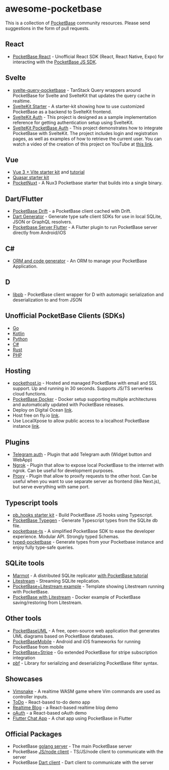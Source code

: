 # awesome-pocketbase

This is a collection of [PocketBase](https://pocketbase.io) community resources. Please send suggestions in the form of pull requests.

## React

* [PocketBase React](https://github.com/tobicrain/pocketbase-react) - Unofficial React SDK (React, React Native, Expo) for interacting with the [PocketBase JS SDK](https://github.com/pocketbase/js-sdk).

## Svelte

* [svelte-query-pocketbase](https://github.com/goknsh/svelte-query-pocketbase) - TanStack Query wrappers around PocketBase for Svelte and SvelteKit that updates the query cache in realtime.
* [SvelteKit Starter](https://github.com/spinspire/pocketbase-sveltekit-starter) - A starter-kit showing how to use customized PocketBase as a backend to SvelteKit frontend.
* [SvelteKit Auth](https://github.com/danawoodman/sveltekit-auth-example) - This project is designed as a sample implementation reference for getting authentication setup using SvelteKit.
* [SvelteKit PocketBase Auth](https://github.com/jianyuan/pocketbase-sveltekit-auth) - This project demonstrates how to integrate PocketBase with SvelteKit. The project includes login and registration pages, as well as examples of how to retrieve the current user. You can watch a video of the creation of this project on YouTube at [this link](https://youtu.be/AxPB3e-3yEM).

## Vue

* [Vue 3 + Vite starter kit](https://github.com/StefanVDWeide/pocketbase-vue) and [tutorial](https://studioterabyte.nl/en/blog/pocketbase-vue-3)
* [Quasar starter kit](https://github.com/aaronblondeau/pocketbase_quasar_starter)
* [PocketNuxt](https://github.com/j-wil/pocket-nuxt) - A Nux3 Pocketbase starter that builds into a single binary.

## Dart/Flutter

* [PocketBase Drift](https://github.com/rodydavis/pocketbase_drift) - a PocketBase client cached with Drift.
* [Dart Generator](https://github.com/rodydavis/pocketbase_dart_generator) - Generate type safe client SDKs for use in local SQLite, JSON or GraphQL resolvers.
* [Pocketbase Server Flutter](https://github.com/rohitsangwan01/pocketbase_server_flutter) - A Flutter plugin to run PocketBase server directly from Android/iOS

## C#

* [ORM and code generator](https://github.com/iluvadev/PocketBaseClient-csharp) - An ORM to manage your PocketBase Application.

## D

* [libpb](https://github.com/Hax-io/libpb) - PocketBase client wrapper for D with automagic serialization and deserialization to and from JSON

## Unofficial PocketBase Clients (SDKs)

* [Go](https://github.com/r--w/pocketbase)
* [Kotlin](https://github.com/agrevster/pocketbase-kotlin)
* [Python](https://github.com/vaphes/pocketbase)
* [C#](https://github.com/PRCV1/pocketbase-csharp-sdk)
* [Rust](https://github.com/sreedevk/pocketbase-sdk-rust)
* [PHP](https://github.com/mkay-development/pocketbase-php-sdk)

## Hosting

* [pockethost.io](https://pockethost.io) - Hosted and managed PocketBase with email and SSL support. Up and running in 30 seconds. Supports JS/TS serverless cloud functions.
* [PocketBase Docker](https://github.com/muchobien/pocketbase-docker) - Docker setup supporting multiple architectures and automatically updated with PocketBase releases.
* Deploy on Digital Ocean [link](https://github.com/pocketbase/pocketbase/discussions/512).
* Host free on fly.io [link](https://github.com/pocketbase/pocketbase/discussions/537).
* Use LocalXpose to allow public access to a localhost PocketBase instance [link](https://localxpose.io/docs/tutorials/expose-pocketbase-backend).

## Plugins

* [Telegram auth](https://github.com/iamelevich/pocketbase-plugin-telegram-auth) - Plugin that add Telegram auth (Widget button and WebApp)
* [Ngrok](https://github.com/iamelevich/pocketbase-plugin-ngrok) - Plugin that allow to expose local PocketBase to the internet with ngrok. Can be useful for development purposes.
* [Proxy](https://github.com/iamelevich/pocketbase-plugin-proxy) - Plugin that allow to proxify requests to the other host. Can be useful when you want to use separate server as frontend (like Next.js), but serve everything with same port.

## Typescript tools

* [pb_hooks starter kit](https://github.com/benallfree/ts-pb-hooks-starter) - Build PocketBase JS hooks using Typescript.
* [PocketBase Typegen](https://github.com/patmood/pocketbase-typegen) - Generate Typescript types from the SQLite db file.
* [pocketbase-ts](https://github.com/Solaris9/pocketbase-ts) - A simplified PocketBase SDK to ease the developer experience. Modular API. Strongly typed Schemas.
* [typed-pocketbase](https://github.com/david-plugge/typed-pocketbase) - Generate types from your Pocketbase instance and enjoy fully type-safe queries.

## SQLite tools

* [Marmot](https://github.com/maxpert/marmot) - A distributed SQLite replicator [with PocketBase tutorial](https://www.youtube.com/watch?v=Zapupe_FREc)
* [Litestream](https://litestream.io/) - Streaming SQLite replication.
* [PocketBase+Litestream example](https://github.com/TylerSustare/pocketbase-framework-litestream) - Template showing Litestream running with PocketBase.
* [PocketBase with Litestream](https://github.com/bscott/pocketbase-litestream/) - Docker example of PocketBase saving/restoring from Litestream.

## Other tools

* [PocketBaseUML](https://pocketbase-uml.github.io/) - A free, open-source web application that generates UML diagrams based on PocketBase databases.
* [PocketBaseMobile](https://github.com/rohitsangwan01/pocketbase_mobile) - Android and iOS frameworks for running PocketBase from mobile
* [PocketBase+Stripe](https://github.com/mrwyndham/pocketbase-stripe) - Go extended PocketBase for stripe subscription integration
* [pbf](https://github.com/nedpals/pbf) - Library for serializing and deserializing PocketBase filter syntax.

## Showcases

* [Vimsnake](https://github.com/patmood/vim_snake) - A realtime WASM game where Vim commands are used as controller inputs.
* [ToDo](https://github.com/rajesh6161/pocketbaseTodo) - React-based to-do demo app
* [Realtime Blog](https://github.com/rajesh6161/pbRealtimeBlog) - a React-based realtime blog demo
* [oAuth](https://github.com/rajesh6161/pocketbase-oauth-demo) - a React-based oAuth demo
* [Flutter Chat App](https://github.com/rohitsangwan01/flutter_pocketbase_chat) - A chat app using PocketBase in Flutter

## Official Packages

* PocketBase [golang server](https://github.com/pocketbase/pocketbase/releases/) - The main PocketBase server
* PocketBase [JS/node client](https://github.com/pocketbase/js-sdk) - TS/JS/node client to communicate with the server
* PocketBase [Dart client](https://github.com/pocketbase/dart-sdk) - Dart client to communicate with the server
